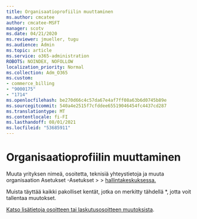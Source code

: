 ```yaml
---
title: Organisaatioprofiilin muuttaminen
ms.author: cmcatee
author: cmcatee-MSFT
manager: scotv
ms.date: 04/21/2020
ms.reviewer: jmueller, tugu
ms.audience: Admin
ms.topic: article
ms.service: o365-administration
ROBOTS: NOINDEX, NOFOLLOW
localization_priority: Normal
ms.collection: Adm_O365
ms.custom:
- commerce_billing
- "9000175"
- "1714"
ms.openlocfilehash: be270d66c4c57da67e4af7ff08a63b6d0745b89e
ms.sourcegitcommit: 540a4e2515f7cfddee65519046454fc4437cd287
ms.translationtype: MT
ms.contentlocale: fi-FI
ms.lasthandoff: 08/01/2021
ms.locfileid: "53685911"
---
```

# <a name="change-organization-profile"></a>Organisaatioprofiilin muuttaminen

Muuta yrityksen nimeä, osoitetta, teknisiä yhteystietoja ja muuta organisaation Asetukset -Asetukset  >    >  [hallintakeskuksessa.](https://admin.microsoft.com/AdminPortal/Home#/Settings/OrganizationProfile/:/Settings/L1/OrganizationInformation)

Muista täyttää kaikki pakolliset kentät, jotka on merkitty tähdellä *, jotta voit tallentaa muutokset.

[Katso lisätietoja osoitteen tai laskutusosoitteen muutoksista](/microsoft-365/admin/manage/change-address-contact-and-more).
